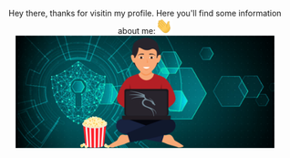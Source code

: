 <!-- Portada -->
<p align="center">
Hey there, thanks for visitin my profile. Here you'll find some information about me:<img src="Greeting.gif" width="29px">
<img src="Yesid3.png" width="90%" height="50%"></p>

<!--
 Fun facts: I'm also an Industrial Engineer who loves entrepreneurship 

-->
